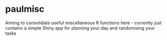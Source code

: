 # paulmisc

Aiming to consolidate useful miscellaneous R functions here - currently just contains a simple Shiny app for planning your day and randomising your tasks
